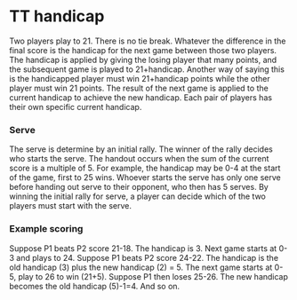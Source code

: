 # TT handicap

Two players play to 21. There is no tie break. Whatever the difference in the final score is the handicap for the next game between those two players. The handicap is applied by giving the losing player that many points, and the subsequent game is played to 21+handicap. Another way of saying this is the handicapped player must win 21+handicap points while the other player must win 21 points. The result of the next game is applied to the current handicap to achieve the new handicap. Each pair of players has their own specific current handicap.

### Serve

The serve is determine by an initial rally. The winner of the rally decides who starts the serve. The handout occurs when the sum of the current score is a multiple of 5. For example, the handicap may be 0-4 at the start of the game, first to 25 wins. Whoever starts the serve has only one serve before handing out serve to their opponent, who then has 5 serves. By winning the initial rally for serve, a player can decide which of the two players must start with the serve.

### Example scoring

Suppose P1 beats P2 score 21-18. The handicap is 3. Next game starts at 0-3 and plays to 24. Suppose P1 beats P2 score 24-22. The handicap is the old handicap (3) plus the new handicap (2) = 5. The next game starts at 0-5, play to 26 to win (21+5). Suppose P1 then loses 25-26. The new handicap becomes the old handicap (5)-1=4. And so on.
